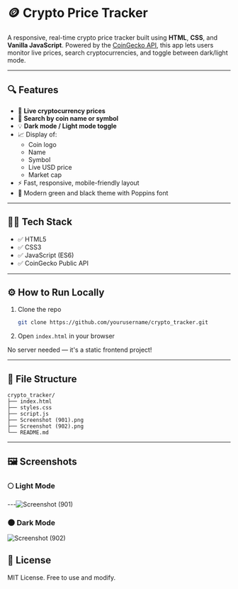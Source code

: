 
# 🪙 Crypto Price Tracker

A responsive, real-time crypto price tracker built using **HTML**, **CSS**, and **Vanilla JavaScript**. Powered by the [CoinGecko API](https://coingecko.com), this app lets users monitor live prices, search cryptocurrencies, and toggle between dark/light mode.

---

## 🔍 Features

- 🔄 **Live cryptocurrency prices**
- 🔎 **Search by coin name or symbol**
- 💡 **Dark mode / Light mode toggle**
- 📈 Display of:
  - Coin logo
  - Name
  - Symbol
  - Live USD price
  - Market cap
- ⚡ Fast, responsive, mobile-friendly layout
- 🎨 Modern green and black theme with Poppins font

---

## 🧑‍💻 Tech Stack

- ✅ HTML5
- ✅ CSS3
- ✅ JavaScript (ES6)
- ✅ CoinGecko Public API

---

## ⚙️ How to Run Locally

1. Clone the repo  
   ```bash
   git clone https://github.com/yourusername/crypto_tracker.git
   ```
2. Open `index.html` in your browser

No server needed — it's a static frontend project!

---

## 📁 File Structure

```
crypto_tracker/
├── index.html
├── styles.css
├── script.js
├── Screenshot (901).png
├── Screenshot (902).png
└── README.md
```

---

## 🖼️ Screenshots

### 🌕 Light Mode
---![Screenshot (901)](https://github.com/user-attachments/assets/d1cd71f0-59b7-40f0-aac6-d8b2ff219c51)

### 🌑 Dark Mode
![Screenshot (902)](https://github.com/user-attachments/assets/eda3e18f-c43f-4ff3-bfd7-fe2d2c1e9460)


## 📜 License

MIT License. Free to use and modify.
